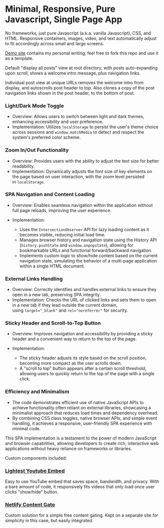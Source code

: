 # Minimal, Responsive, Pure Javascript, Single Page App
No frameworks, just pure Javascript (a.k.a. vanilla Javascript), CSS, and HTML. Responsive containers, images, video, and text automatically adjust to fit accordingly across small and large screens.

[Demo site](https://y0.netlify.app/) contains my personal writing, feel free to fork this repo and use it as a template.

Default "display all posts" view at root directory, with posts auto-expanding upon scroll, shows a welcome intro message, plus navigation links.

Individual post view at unique URLs removes the welcome intro from display, and autoscrolls post header to top. Also clones a copy of the post navigation links shown in the post header, to the bottom of post.

### Light/Dark Mode Toggle

-   Overview: Allows users to switch between light and dark themes, enhancing accessibility and user preference.
-   Implementation: Utilizes `localStorage` to persist the user's theme choice across sessions and `window.matchMedia` to detect and respect the system's preferred color scheme.

### Zoom In/Out Functionality

-   Overview: Provides users with the ability to adjust the text size for better readability.
-   Implementation: Dynamically adjusts the font size of key elements on the page based on user interaction, with the zoom level persisted in `localStorage`.

### SPA Navigation and Content Loading

-   Overview: Enables seamless navigation within the application without full page reloads, improving the user experience.
-   Implementation:
    
    -   Uses the `IntersectionObserver` API for lazy loading content as it becomes visible, reducing initial load time.
    -   Manages browser history and navigation state using the History API (`history.pushState` and `window.onpopstate`), allowing for bookmarkable URLs and functional forward/backward navigation.
    -   Implements custom logic to show/hide content based on the current navigation state, simulating the behavior of a multi-page application within a single HTML document.
    

### External Links Handling

-   Overview: Correctly identifies and handles external links to ensure they open in a new tab, preserving SPA integrity.
-   Implementation: Checks the URL of clicked links and sets them to open in a new tab if they lead outside the current domain, using `target="_blank"` and `rel="noreferrer"` for security.

### Sticky Header and Scroll-to-Top Button

-   Overview: Improves navigation and accessibility by providing a sticky header and a convenient way to return to the top of the page.
-   Implementation:
    
    -   The sticky header adjusts its style based on the scroll position, becoming more compact as the user scrolls down.
    -   A "scroll to top" button appears after a certain scroll threshold, allowing users to quickly return to the top of the page with a single click.
    
### Efficiency and Minimalism

-   The code demonstrates efficient use of native JavaScript APIs to achieve functionality often reliant on external libraries, showcasing a minimalist approach that reduces load times and dependency overhead.
-   By combining CSS class toggles, native browser APIs, and simple event handling, it achieves a responsive, user-friendly SPA experience with minimal code.

This SPA implementation is a testament to the power of modern JavaScript and browser capabilities, allowing developers to create rich, interactive web applications without heavy reliance on frameworks or libraries.

Custom components included:
### [Lightest Youtube Embed](https://github.com/i1li/lightest-youtube-embed)
Easy to use YouTube embed that saves space, bandwidth, and privacy. With a bare amount of code, it responsively fits videos that only load once user clicks "show/hide" button.

### [Netlify Content Gate](https://github.com/i1li/netlify-content-gate)
Custom solution for a simple free content gating. Kept on a separate site for simplicity in this case, but easily integrated.
